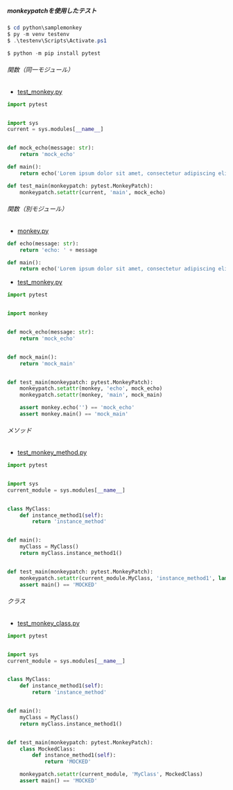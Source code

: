 ##### monkeypatchを使用したテスト

```powershell
$ cd python\samplemonkey
$ py -m venv testenv
$ .\testenv\Scripts\Activate.ps1

$ python -m pip install pytest
```

###### 関数（同一モジュール）

- [test_monkey.py](python\samplemonkey\test_monkey.py)

```py
import pytest


import sys
current = sys.modules[__name__]


def mock_echo(message: str):
    return 'mock_echo'

def main():
    return echo('Lorem ipsum dolor sit amet, consectetur adipiscing elit.')

def test_main(monkeypatch: pytest.MonkeyPatch):
    monkeypatch.setattr(current, 'main', mock_echo)
```

###### 関数（別モジュール）

- [monkey.py](python\samplemonkey\monkey.py)

```py
def echo(message: str):
    return 'echo: ' + message

def main():
    return echo('Lorem ipsum dolor sit amet, consectetur adipiscing elit.')
```

- [test_monkey.py](python\samplemonkey\test_monkey.py)

```py
import pytest


import monkey


def mock_echo(message: str):
    return 'mock_echo'


def mock_main():
    return 'mock_main'


def test_main(monkeypatch: pytest.MonkeyPatch):
    monkeypatch.setattr(monkey, 'echo', mock_echo)
    monkeypatch.setattr(monkey, 'main', mock_main)

    assert monkey.echo('') == 'mock_echo'
    assert monkey.main() == 'mock_main'
```

###### メソッド

- [test_monkey_method.py](python\samplemonkey\test_monkey_method.py)

```py
import pytest


import sys
current_module = sys.modules[__name__]


class MyClass:
    def instance_method1(self):
        return 'instance_method'


def main():
    myClass = MyClass()
    return myClass.instance_method1()


def test_main(monkeypatch: pytest.MonkeyPatch):
    monkeypatch.setattr(current_module.MyClass, 'instance_method1', lambda *args: 'MOCKED')
    assert main() == 'MOCKED'
```

###### クラス

- [test_monkey_class.py](python\samplemonkey\test_monkey_class.py)

```py
import pytest


import sys
current_module = sys.modules[__name__]


class MyClass:
    def instance_method1(self):
        return 'instance_method'


def main():
    myClass = MyClass()
    return myClass.instance_method1()


def test_main(monkeypatch: pytest.MonkeyPatch):
    class MockedClass:
        def instance_method1(self):
            return 'MOCKED'

    monkeypatch.setattr(current_module, 'MyClass', MockedClass)
    assert main() == 'MOCKED'
```
